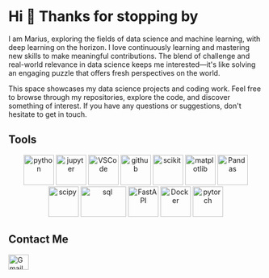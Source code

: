 # Hi 👋 Thanks for stopping by

I am Marius, exploring the fields of data science and machine learning, with deep learning on the horizon. I love continuously learning and mastering new skills to make meaningful contributions. The blend of challenge and real-world relevance in data science keeps me interested—it's like solving an engaging puzzle that offers fresh perspectives on the world.

This space showcases my data science projects and coding work. Feel free to browse through my repositories, explore the code, and discover something of interest. If you have any questions or suggestions, don't hesitate to get in touch.

## Tools

<p align="center">
  <img src="https://upload.wikimedia.org/wikipedia/commons/c/c3/Python-logo-notext.svg" alt="python" width="60" height="60">
  <img src="https://upload.wikimedia.org/wikipedia/commons/3/38/Jupyter_logo.svg" alt="jupyter" width="60" height="60">
  <img src="https://cdn.jsdelivr.net/gh/devicons/devicon/icons/vscode/vscode-original.svg" alt="VSCode" width="60" height="60">
  <img src="https://upload.wikimedia.org/wikipedia/commons/9/91/Octicons-mark-github.svg" alt="github" width="60" height="60">
  <img src="https://upload.wikimedia.org/wikipedia/commons/0/05/Scikit_learn_logo_small.svg" alt="scikit" width="60" height="60">
  <img src="https://upload.wikimedia.org/wikipedia/commons/8/84/Matplotlib_icon.svg" alt="matplotlib" width="60" height="60">
  <img src="https://upload.wikimedia.org/wikipedia/commons/e/ed/Pandas_logo.svg" alt="Pandas" width="60" height="60">
  <img src="https://upload.wikimedia.org/wikipedia/commons/b/b2/SCIPY_2.svg" alt="scipy" width="60" height="60">
  <img src="https://upload.wikimedia.org/wikipedia/commons/8/87/Sql_data_base_with_logo.png" alt="sql" width="90" height="60">
  <img src="https://cdn.jsdelivr.net/gh/devicons/devicon/icons/fastapi/fastapi-original.svg" alt="FastAPI" width="60" height="60">
  <img src="https://cdn.jsdelivr.net/gh/devicons/devicon/icons/docker/docker-original.svg" alt="Docker" width="60" height="60">
  <img src="https://upload.wikimedia.org/wikipedia/commons/1/10/PyTorch_logo_icon.svg" alt="pytorch" width="60" height="60">
</p>

## Contact Me 

<a href="mailto:mariuskrasuckas@gmail.com">
  <img align="left" alt="Gmail" width="40" height="30" src="https://upload.wikimedia.org/wikipedia/commons/thumb/7/7e/Gmail_icon_%282020%29.svg/512px-Gmail_icon_%282020%29.svg.png" />
</a>





